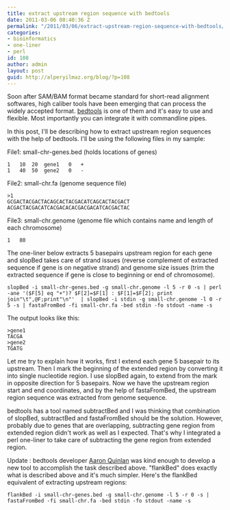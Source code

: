 ```yaml
---
title: extract upstream region sequence with bedtools
date: 2011-03-06 08:40:36 Z
permalink: "/2011/03/06/extract-upstream-region-sequence-with-bedtools/"
categories:
- bioinformatics
- one-liner
- perl
id: 108
author: admin
layout: post
guid: http://alperyilmaz.org/blog/?p=108
---
```


Soon after SAM/BAM format became standard for short-read alignment softwares, high caliber tools have been emerging that can process the widely accepted format. [bedtools](http://code.google.com/p/bedtools/) is one of them and it's easy to use and flexible. Most importantly you can integrate it with commandline pipes.

In this post, I'll be describing how to extract upstream region sequences with the help of bedtools. I'll be using the following files in my sample:

File1: small-chr-genes.bed (holds locations of genes)

```
1	10	20	gene1	0	+
1	40	50	gene2	0	-
```

File2: small-chr.fa (genome sequence file)

```
>1
GCGACTACGACTACAGCACTACGACATCAGCACTACGACT
ACGACTACGACATCACGACACACGACGACATCACGACTAC
```

File3: small-chr.genome (genome file which contains name and length of each chromosome)

```
1	80
```

The one-liner below extracts 5 basepairs upstream region for each gene and slopBed takes care of strand issues (reverse complement of extracted sequence if gene is on negative strand) and genome size issues (trim the extracted sequence if gene is close to beginning or end of chromosome).

```
slopBed -i small-chr-genes.bed -g small-chr.genome -l 5 -r 0 -s | perl -ane '($F[5] eq "+")? $F[2]=$F[1] : $F[1]=$F[2]; print join"\t",@F;print"\n"'  | slopBed -i stdin -g small-chr.genome -l 0 -r 5 -s | fastaFromBed -fi small-chr.fa -bed stdin -fo stdout -name -s
```

The output looks like this:

```
>gene1
TACGA
>gene2
TGATG
```

Let me try to explain how it works, first I extend each gene 5 basepair to its upstream. Then I mark the beginning of the extended region by converting it into single nucleotide region. I use slopBed again, to extend from the mark in opposite direction for 5 basepairs. Now we have the upstream region start and end coordinates, and by the help of fastaFromBed, the upstream region sequence was extracted from genome sequence.

bedtools has a tool named subtractBed and I was thinking that combination of slopBed, subtractBed and fastaFromBed should be the solution. However, probably due to genes that are overlapping, subtracting gene region from extended region didn't work as well as I expected. That's why I integrated a perl one-liner to take care of subtracting the gene region from extended region.

Update : bedtools developer [Aaron Quinlan](http://obx.cphg.virginia.edu/quinlan/) was kind enough to develop a new tool to accomplish the task described above. "flankBed" does exactly what is described above and it's much simpler. Here's the flankBed equivalent of extracting upstream regions:

```
flankBed -i small-chr-genes.bed -g small-chr.genome -l 5 -r 0 -s | fastaFromBed -fi small-chr.fa -bed stdin -fo stdout -name -s
```
